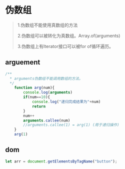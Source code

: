 # 伪数组

> 1.伪数组不能使用真数组的方法
>
> 2.伪数组可以被转化为真数组。Array.of(arguments)
>
> 3.伪数组上有Iterator接口可以被for of循环遍历。

## arguement

```javascript
/**
  * arguments伪数组不能调用数组的方法。
  */
	function arg(num){
		console.log(arguments)
		if(num==10){
			console.log("递归完成结果为"+num)
			return
		}
		num++
		arguments.callee(num)
		//arguments.callee(1) = arg(1) (用于递归操作)
	}
	arg(1)
```

## dom

```javascript
let arr = document.getElementsByTagName("button");
```

